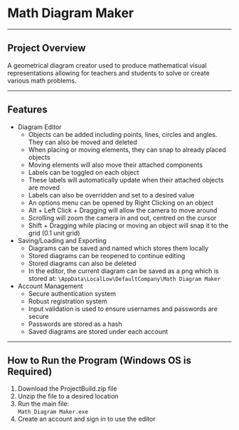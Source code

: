 # Math Diagram Maker

---

## Project Overview
A geometrical diagram creator used to produce mathematical visual representations allowing for teachers and students to solve or create various math problems.

---

## Features
- Diagram Editor
  - Objects can be added including points, lines, circles and angles. They can also be moved and deleted
  - When placing or moving elements, they can snap to already placed objects
  - Moving elements will also move their attached components
  - Labels can be toggled on each object
  - These labels will automatically update when their attached objects are moved
  - Labels can also be overridden and set to a desired value
  - An options menu can be opened by Right Clicking on an object
  - Alt + Left Click + Dragging will allow the camera to move around
  - Scrolling will zoom the camera in and out, centred on the cursor
  - Shift + Dragging while placing or moving an object will snap it to the grid (0.1 unit grid)
- Saving/Loading and Exporting
  - Diagrams can be saved and named which stores them locally
  - Stored diagrams can be reopened to continue editing
  - Stored diagrams can also be deleted
  - In the editor, the current diagram can be saved as a png which is stored at:
    `\AppData\LocalLow\DefaultCompany\Math Diagram Maker`
- Account Management
  - Secure authentication system
  - Robust registration system
  - Input validation is used to ensure usernames and passwords are secure
  - Passwords are stored as a hash
  - Saved diagrams are stored under each account

---

## How to Run the Program (Windows OS is Required)
1. Download the ProjectBuild.zip file
2. Unzip the file to a desired location
3. Run the main file:  
   `Math Diagram Maker.exe`  
4. Create an account and sign in to use the editor


